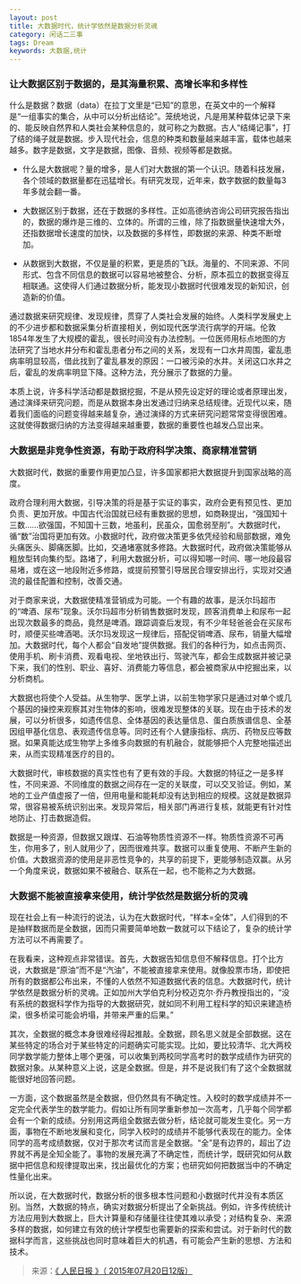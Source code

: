 ```yaml
---
layout: post
title: 大数据时代，统计学依然是数据分析灵魂
category: 闲话二三事
tags: Dream
keywords: 大数据,统计
---
```


### 让大数据区别于数据的，是其海量积累、高增长率和多样性

什么是数据？数据（data）在拉丁文里是“已知”的意思，在英文中的一个解释是“一组事实的集合，从中可以分析出结论”。笼统地说，凡是用某种载体记录下来的、能反映自然界和人类社会某种信息的，就可称之为数据。古人“结绳记事”，打了结的绳子就是数据。步入现代社会，信息的种类和数量越来越丰富，载体也越来越多。数字是数据，文字是数据，图像、音频、视频等都是数据。

* 什么是大数据呢？量的增多，是人们对大数据的第一个认识。随着科技发展，各个领域的数据量都在迅猛增长。有研究发现，近年来，数字数据的数量每3年多就会翻一番。

* 大数据区别于数据，还在于数据的多样性。正如高德纳咨询公司研究报告指出的，数据的爆炸是三维的、立体的。所谓的三维，除了指数据量快速增大外，还指数据增长速度的加快，以及数据的多样性，即数据的来源、种类不断增加。


* 从数据到大数据，不仅是量的积累，更是质的飞跃。海量的、不同来源、不同形式、包含不同信息的数据可以容易地被整合、分析，原本孤立的数据变得互相联通。这使得人们通过数据分析，能发现小数据时代很难发现的新知识，创造新的价值。

通过数据来研究规律、发现规律，贯穿了人类社会发展的始终。人类科学发展史上的不少进步都和数据采集分析直接相关，例如现代医学流行病学的开端。伦敦1854年发生了大规模的霍乱，很长时间没有办法控制。一位医师用标点地图的方法研究了当地水井分布和霍乱患者分布之间的关系，发现有一口水井周围，霍乱患病率明显较高，借此找到了霍乱暴发的原因：一口被污染的水井。关闭这口水井之后，霍乱的发病率明显下降。这种方法，充分展示了数据的力量。

本质上说，许多科学活动都是数据挖掘，不是从预先设定好的理论或者原理出发，通过演绎来研究问题，而是从数据本身出发通过归纳来总结规律。近现代以来，随着我们面临的问题变得越来越复杂，通过演绎的方式来研究问题常常变得很困难。这就使得数据归纳的方法变得越来越重要，数据的重要性也越发凸显出来。


### 大数据是非竞争性资源，有助于政府科学决策、商家精准营销

大数据时代，数据的重要作用更加凸显，许多国家都把大数据提升到国家战略的高度。

政府合理利用大数据，引导决策的将是基于实证的事实，政府会更有预见性、更加负责、更加开放。中国古代治国就已经有重数据的思想，如商鞅提出，“强国知十三数……欲强国，不知国十三数，地虽利，民虽众，国愈弱至削”。大数据时代，循“数”治国将更加有效。小数据时代，政府做决策更多依凭经验和局部数据，难免头痛医头、脚痛医脚。比如，交通堵塞就多修路。大数据时代，政府做决策能够从粗放型转向集约型。路堵了，利用大数据分析，可以得知哪一时间、哪一地段最容易堵，或在这一地段附近多修路，或提前预警引导居民合理安排出行，实现对交通流的最佳配置和控制，改善交通。

对于商家来说，大数据使精准营销成为可能。一个有趣的故事，是沃尔玛超市的“啤酒、尿布”现象。沃尔玛超市分析销售数据时发现，顾客消费单上和尿布一起出现次数最多的商品，竟然是啤酒。跟踪调查后发现，有不少年轻爸爸会在买尿布时，顺便买些啤酒喝。沃尔玛发现这一规律后，搭配促销啤酒、尿布，销量大幅增加。大数据时代，每个人都会“自发地”提供数据。我们的各种行为，如点击网页、使用手机、刷卡消费、观看电视、坐地铁出行、驾驶汽车，都会生成数据并被记录下来，我们的性别、职业、喜好、消费能力等信息，都会被商家从中挖掘出来，以分析商机。

大数据也将使个人受益。从生物学、医学上讲，以前生物学家只是通过对单个或几个基因的操控来观察其对生物体的影响，很难发现整体的关联。现在由于技术的发展，可以分析很多，如遗传信息、全体基因的表达量信息、蛋白质族谱信息、全基因组甲基化信息、表观遗传信息等。同时还有个人健康指标、病历、药物反应等数据。如果真能达成生物学上多维多向数据的有机融合，就能够把个人完整地描述出来，从而实现精准医疗的目的。

大数据时代，审核数据的真实性也有了更有效的手段。大数据的特征之一是多样性，不同来源、不同维度的数据之间存在一定的关联度，可以交叉验证。例如，某地的工业产值虚报了一倍，但用电量和能耗却没有达到相应的规模。这就是数据异常，很容易被系统识别出来。发现异常后，相关部门再进行复核，就能更有针对性地防止、打击数据造假。

数据是一种资源，但数据又跟煤、石油等物质性资源不一样。物质性资源不可再生，你用多了，别人就用少了，因而很难共享。数据可以重复使用、不断产生新的价值。大数据资源的使用是非恶性竞争的，共享的前提下，更能够制造双赢。从另一个角度来说，数据如果不被融合、联系在一起，也不能称之为大数据。<br>


### 大数据不能被直接拿来使用，统计学依然是数据分析的灵魂

现在社会上有一种流行的说法，认为在大数据时代，“样本=全体”，人们得到的不是抽样数据而是全数据，因而只需要简单地数一数就可以下结论了，复杂的统计学方法可以不再需要了。<br>

在我看来，这种观点非常错误。首先，大数据告知信息但不解释信息。打个比方说，大数据是“原油”而不是“汽油”，不能被直接拿来使用。就像股票市场，即使把所有的数据都公布出来，不懂的人依然不知道数据代表的信息。大数据时代，统计学依然是数据分析的灵魂。正如加州大学伯克利分校迈克尔·乔丹教授指出的，“没有系统的数据科学作为指导的大数据研究，就如同不利用工程科学的知识来建造桥梁，很多桥梁可能会坍塌，并带来严重的后果。”<br>

其次，全数据的概念本身很难经得起推敲。全数据，顾名思义就是全部数据。这在某些特定的场合对于某些特定的问题确实可能实现。比如，要比较清华、北大两校同学数学能力整体上哪个更强，可以收集到两校同学高考时的数学成绩作为研究的数据对象。从某种意义上说，这是全数据。但是，并不是说我们有了这个全数据就能很好地回答问题。<br>

一方面，这个数据虽然是全数据，但仍然具有不确定性。入校时的数学成绩并不一定完全代表学生的数学能力。假如让所有同学重新参加一次高考，几乎每个同学都会有一个新的成绩。分别用这两组全数据去做分析，结论就可能发生变化。另一方面，事物在不断地发展和变化，同学入校时的成绩并不能够代表现在的能力。全体同学的高考成绩数据，仅对于那次考试而言是全数据。“全”是有边界的，超出了边界就不再是全知全能了。事物的发展充满了不确定性，而统计学，既研究如何从数据中把信息和规律提取出来，找出最优化的方案；也研究如何把数据当中的不确定性量化出来。<br>

所以说，在大数据时代，数据分析的很多根本性问题和小数据时代并没有本质区别。当然，大数据的特点，确实对数据分析提出了全新挑战。例如，许多传统统计方法应用到大数据上，巨大计算量和存储量往往使其难以承受；对结构复杂、来源多样的数据，如何建立有效的统计学模型也需要新的探索和尝试。对于新时代的数据科学而言，这些挑战也同时意味着巨大的机遇，有可能会产生新的思想、方法和技术。<br>

> 来源：[《 人民日报 》（ 2015年07月20日12版）](http://js.people.com.cn/n/2015/0720/c360301-25644140.html)
